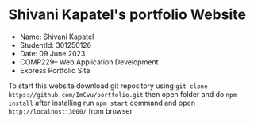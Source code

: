 # Shivani Kapatel's portfolio Website 

- Name: Shivani Kapatel
- StudentId: 301250126
- Date: 09 June 2023
- COMP229– Web Application Development 
- Express Portfolio Site 

To start this website download git repository using `git clone https://github.com/ImCvu/portfolio.git` then open folder and 
do `npm install` after installing run `npm start` command and open `http://localhost:3000/` from browser
